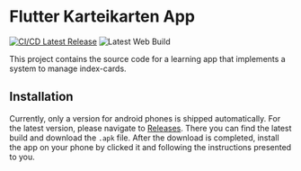 # Flutter Karteikarten App
[![CI/CD Latest Release](https://github.com/z3ttee/flutter-karteikarten-app/actions/workflows/main.yml/badge.svg)](https://github.com/z3ttee/flutter-karteikarten-app/actions/workflows/main.yml) 
![Latest Web Build](https://vercelbadge.vercel.app/api/z3ttee/flutter-karteikarten-app)

This project contains the source code for a learning app that implements a system to manage index-cards.

## Installation
Currently, only a version for android phones is shipped automatically.
For the latest version, please navigate to [Releases](https://github.com/z3ttee/flutter-karteikarten-app/releases). There you can find the latest build and download the `.apk` file. After the download is completed, install the app on your phone by clicked it and following the instructions presented to you.
